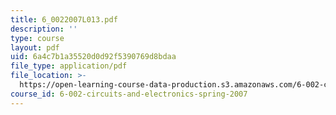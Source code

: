 ```yaml
---
title: 6_0022007L013.pdf
description: ''
type: course
layout: pdf
uid: 6a4c7b1a35520d0d92f5390769d8bdaa
file_type: application/pdf
file_location: >-
  https://open-learning-course-data-production.s3.amazonaws.com/6-002-circuits-and-electronics-spring-2007/6a4c7b1a35520d0d92f5390769d8bdaa_6_0022007L013.pdf
course_id: 6-002-circuits-and-electronics-spring-2007
---
```

